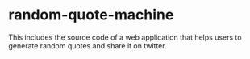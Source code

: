 # random-quote-machine
This includes the source code of a web application that helps users to generate random quotes and share it on twitter.
